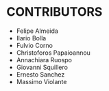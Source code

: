 # CONTRIBUTORS

* Felipe Almeida
* Ilario Bolla
* Fulvio Corno
* Christoforos Papaioannou
* Annachiara Ruospo
* Giovanni Squillero
* Ernesto Sanchez
* Massimo Violante
